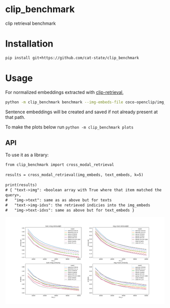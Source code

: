 # clip_benchmark
clip retrieval benchmark

# Installation
```bash
pip install git+https://github.com/cat-state/clip_benchmark
```

# Usage
For normalized embeddings extracted with [clip-retrieval](https://github.com/rom1504/clip-retrieval),
```bash
python -m clip_benchmark benchmark --img-embeds-file coco-openclip/img_emb/img_emb_0.npy --text-embeds-file coco-openclip/text_emb/text_emb_0.npy --sentence-embs sent.npy --n 50000 --dataset "mscoco/{00000..00059}.tar"
```

Sentence embeddings will be created and saved if not already present at that path.

To make the plots below run `python -m clip_benchmark plots`

## API

To use it as a library:

```python3
from clip_benchmark import cross_modal_retrieval

results = cross_modal_retrieval(img_embeds, text_embeds, k=5)

print(results) 
# { "text->img": <boolean array with True where that item matched the query>,
#   "img->text": same as as above but for texts
#   "text->img-idxs": the retrieved indicies into the img_embeds
#   "img->text-idxs": same as above but for text_embeds }
```

![plots showing openclip vit-16 beating all other models](plot.png)
